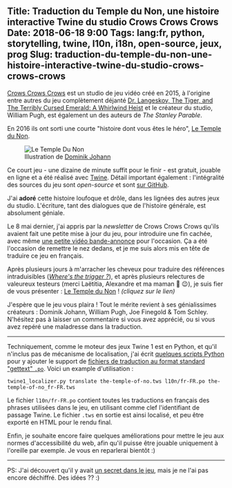 Title: Traduction du Temple du Non, une histoire interactive Twine du studio Crows Crows Crows
Date: 2018-06-18 9:00
Tags: lang:fr, python, storytelling, twine, l10n, i18n, open-source, jeux, prog
Slug: traduction-du-temple-du-non-une-histoire-interactive-twine-du-studio-crows-crows-crows
---

[Crows Crows Crows](https://crowscrowscrows.com) est un studio de jeu vidéo créé en 2015,
à l'origine entre autres du jeu complètement déjanté [Dr. Langeskov, The Tiger, and The Terribly Cursed Emerald: A Whirlwind Heist](https://crowscrowscrows.itch.io/dr-langeskov-the-tiger-and-the-terribly-cursed-emerald-a-whirlwind-heist) et le créateur du studio, William Pugh, est également un des auteurs de _The Stanley Parable_.

En 2016 ils ont sorti une courte "histoire dont vous êtes le héro", [Le Temple du Non](https://en.wikipedia.org/wiki/The_Temple_of_No).

<figure>
  <img alt="Le Temple Du Non" src="images/2018/06/the-temple-of-no.png">
  <figcaption>Illustration de <a href="http://www.dominikjohann.de">Dominik Johann</a></figcaption>
</figure>

Ce court jeu - une dizaine de minute suffit pour le finir - est gratuit, jouable en ligne et a été réalisé avec [Twine](https://twinery.org).
Détail important également : l'intégralité des sources du jeu sont _open-source_ et sont [sur GitHub](https://github.com/CrowsCrowsCrows/the-temple-of-no/pulls).

J'ai **adoré** cette histoire loufoque et drôle, dans les lignées des autres jeux du studio.
L'écriture, tant des dialogues que de l'histoire générale, est absolument géniale.

Le 8 mai dernier, j'ai appris par la _newsletter_ de Crows Crows Crows qu'ils avaient fait une petite mise à jour du jeu,
pour introduire une fin cachée, avec même [une petite vidéo bande-annonce](https://www.youtube.com/watch?v=PYTyGJ2Xk5U) pour l'occasion.
Ça a été l'occasion de remettre le nez dedans, et je me suis alors mis en tête de traduire ce jeu en français.

Après plusieurs jours à m'arracher les cheveux pour traduire des références intraduisibles ([_Where's the trigger ?_](https://www.youtube.com/watch?v=xZ5cH1Dh2G0)),
et après plusieurs relectures de valeureux testeurs (merci Laëtitia, Alexandre et ma maman 🙏 😉),
je suis fier de vous présenter : [Le Temple du Non](https://chezsoi.org/lucas/le-temple-du-non/) ! _(cliquez sur le lien)_

J'espère que le jeu vous plaira !
Tout le mérite revient à ses génialissimes créateurs : Dominik Johann, William Pugh, Joe Finegold & Tom Schley.
N'hésitez pas à laisser un commentaire si vous avez apprécié, ou si vous avez repéré une maladresse dans la traduction.

---

Techniquement, comme le moteur des jeux Twine 1 est en Python,
et qu'il n'inclus pas de mécanisme de localisation,
j'ai écrit [quelques scripts Python](https://github.com/Lucas-C/the-temple-of-no/tree/master/l10n) pour y ajouter le support de [fichiers de traduction au format standard "gettext" `.po`](https://www.gnu.org/software/gettext/manual/gettext.html#PO-Files). Voici un example d'utilisation :
```
twine1_localizer.py translate the-temple-of-no.tws l10n/fr-FR.po the-temple-of-no_fr-FR.tws
```

Le fichier `l10n/fr-FR.po` contient toutes les traductions en français des phrases utilisées dans le jeu,
en utilisant comme clef l'identifiant de passage Twine. Le fichier `.tws` en sortie est ainsi localisé, et peu être exporté en HTML pour le rendu final.

Enfin, je souhaite encore faire quelques améliorations pour mettre le jeu aux normes d'accessibilité du web,
afin qu'il puisse être jouable uniquement à l'oreille par exemple. Je vous en reparlerai bientôt :)

---

PS: J'ai découvert qu'il y avait [un secret dans le jeu](https://www.reddit.com/r/crowscrowscrows/comments/8kcpbu/easteregg_in_the_temple_of_no/),
mais je ne l'ai pas encore déchiffré. Des idées ?? :)

<style>
    article img {
        display: block;
        margin: 0 auto;
        max-height: 20rem;
    }
    article figcaption {
        text-align: center;
    }
</style>
